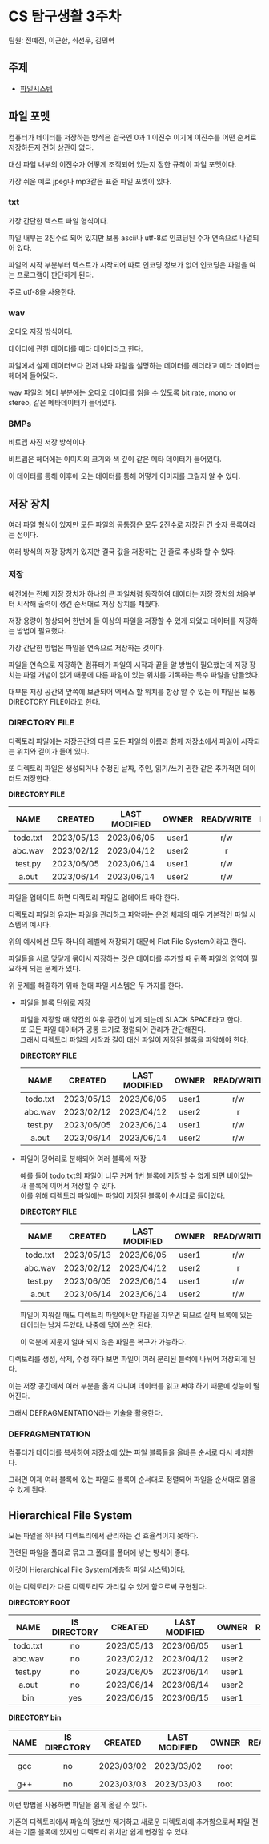 # CS 탐구생활 3주차

팀원: 전예진, 이근한, 최선우, 김민혁

## 주제

- [파일시스템](https://thecrashcourse.com/courses/files-file-systems-crash-course-computer-science-20/)

## 파일 포멧

컴퓨터가 데이터를 저장하는 방식은 결국엔 0과 1 이진수 이기에 이진수를 어떤 순서로 저장하든지 전혀 상관이 없다.

대신 파일 내부의 이진수가 어떻게 조직되어 있는지 정한 규칙이 파일 포멧이다.

가장 쉬운 예로 jpeg나 mp3같은 표준 파일 포멧이 있다.

### txt

가장 간단한 텍스트 파일 형식이다.

파일 내부는 2진수로 되어 있지만 보통 ascii나 utf-8로 인코딩된 수가 연속으로 나열되어 있다.

파일의 시작 부분부터 텍스트가 시작되어 따로 인코딩 정보가 없어 인코딩은 파일을 여는 프로그램이 판단하게 된다.

주로 utf-8을 사용한다.

### wav

오디오 저장 방식이다.

데이터에 관한 데이터를 메타 데이터라고 한다.

파일에서 실제 데이터보다 먼저 나와 파일을 설명하는 데이터를 헤더라고 메타 데이터는 헤더에 들어있다.

wav 파일의 헤더 부분에는 오디오 데이터를 읽을 수 있도록 bit rate, mono or stereo, 같은 메타데이터가 들어있다.

### BMPs

비트맵 사진 저장 방식이다.

비트맵은 헤더에는 이미지의 크기와 색 깊이 같은 메타 데이터가 들어있다.

이 데이터를 통해 이후에 오는 데이터를 통해 어떻게 이미지를 그릴지 알 수 있다.

## 저장 장치

여러 파일 형식이 있지만 모든 파일의 공통점은 모두 2진수로 저장된 긴 숫자 목록이라는 점이다.

여러 방식의 저장 장치가 있지만 결국 값을 저장하는 긴 줄로 추상화 할 수 있다.

### 저장

예전에는 전체 저장 장치가 하나의 큰 파일처럼 동작하여 데이터는 저장 장치의 처음부터 시작해 출력이 생긴 순서대로 저장 장치를 채웠다.

저장 용량이 향상되어 한번에 둘 이상의 파일을 저장할 수 있게 되었고 데이터를 저장하는 방법이 필요했다.

가장 간단한 방법은 파일을 연속으로 저장하는 것이다.

파일을 연속으로 저장하면 컴퓨터가 파일의 시작과 끝을 알 방법이 필요했는데 저장 장치는 파일 개념이 없기 때문에 다른 파일이 있는 위치를 기록하는 특수 파일을 만들었다.

대부분 저장 공간의 앞쪽에 보관되어 엑세스 할 위치를 항상 알 수 있는 이 파일은 보통 DIRECTORY FILE이라고 한다.

### DIRECTORY FILE

디렉토리 파일에는 저장곤간의 다른 모든 파일의 이름과 함께 저장소에서 파일이 시작되는 위치와 길이가 들어 있다.

또 디렉토리 파일은 생성되거나 수정된 날짜, 주인, 읽기/쓰기 권한 같은 추가적인 데이터도 저장한다.

**DIRECTORY FILE**

|   NAME   |  CREATED   | LAST MODIFIED | OWNER | READ/WRITE | BEGIN | LENGTH |
| :------: | :--------: | :-----------: | :---: | :--------: | :---: | :----: |
| todo.txt | 2023/05/13 |  2023/06/05   | user1 |    r/w     |  10   |   13   |
| abc.wav  | 2023/02/12 |  2023/04/12   | user2 |     r      |  23   |   31   |
| test.py  | 2023/06/05 |  2023/06/14   | user1 |    r/w     |  54   |   70   |
|  a.out   | 2023/06/14 |  2023/06/14   | user2 |    r/w     |  124  |   25   |

파일을 업데이트 하면 디렉토리 파일도 업데이트 해야 한다.

디렉토리 파일의 유지는 파일을 관리하고 파악하는 운영 체제의 매우 기본적인 파일 시스템의 예시다.

위의 예시에선 모두 하나의 레벨에 저장되기 대문에 Flat File System이라고 한다.
 

파일들을 서로 맞닿게 묶어서 저장하는 것은 데이터를 추가할 때 뒤쪽 파일의 영역이 필요하게 되는 문제가 있다.

위 문제를 해결하기 위해 현대 파일 시스템은 두 가지를 한다.

- 파일을 블록 단위로 저장  

  파일을 저장할 때 약간의 여유 공간이 남게 되는데 SLACK SPACE라고 한다.  
  또 모든 파일 데이터가 공통 크기로 정렬되어 관리가 간단해진다.  
  그래서 디렉토리 파일의 시작과 길이 대신 파일이 저장된 블록을 파악해야 한다.

  **DIRECTORY FILE**

  |   NAME   |  CREATED   | LAST MODIFIED | OWNER | READ/WRITE | BLOCKS |
  | :------: | :--------: | :-----------: | :---: | :--------: | :----: |
  | todo.txt | 2023/05/13 |  2023/06/05   | user1 |    r/w     |   1    |
  | abc.wav  | 2023/02/12 |  2023/04/12   | user2 |     r      |   2    |
  | test.py  | 2023/06/05 |  2023/06/14   | user1 |    r/w     |   3    |
  |  a.out   | 2023/06/14 |  2023/06/14   | user2 |    r/w     |   4    |

- 파일이 덩어리로 분해되어 여러 블록에 저장

  예를 들어 todo.txt의 파일이 너무 커져 1번 블록에 저장할 수 없게 되면 비어있는 새 블록에 이어서 저장할 수 있다.  
  이를 위해 디렉토리 파일에는 파일이 저장된 블록이 순서대로 들어있다.

  **DIRECTORY FILE**

  |   NAME   |  CREATED   | LAST MODIFIED | OWNER | READ/WRITE | BLOCKS  |
  | :------: | :--------: | :-----------: | :---: | :--------: | :-----: |
  | todo.txt | 2023/05/13 |  2023/06/05   | user1 |    r/w     | 1, 6, 7 |
  | abc.wav  | 2023/02/12 |  2023/04/12   | user2 |     r      |    2    |
  | test.py  | 2023/06/05 |  2023/06/14   | user1 |    r/w     |  3, 5   |
  |  a.out   | 2023/06/14 |  2023/06/14   | user2 |    r/w     |    4    |

  파일이 지워질 때도 디렉토리 파일에서만 파일을 지우면 되므로 실제 브록에 있는 데이터는 남겨 두었다. 나중에 덮어 쓰면 된다.

  이 덕분에 지운지 얼마 되지 않은 파일은 복구가 가능하다.

디렉토리를 생성, 삭제, 수정 하다 보면 파일이 여러 분리된 블럭에 나뉘어 저장되게 된다.

이는 저장 공간에서 여러 부분을 옮겨 다니며 데이터를 읽고 써야 하기 때문에 성능이 떨어진다.

그래서 DEFRAGMENTATION라는 기술을 활용한다.

### DEFRAGMENTATION

컴퓨터가 데이터를 복사하여 저장소에 있는 파일 블록들을 올바른 순서로 다시 배치한다.

그러면 이제 여러 블록에 있는 파일도 블록이 순서대로 정렬되어 파일을 순서대로 읽을 수 있게 된다.

## Hierarchical File System

모든 파일을 하나의 디렉토리에서 관리하는 건 효율적이지 못하다.

관련된 파일을 폴더로 묶고 그 폴더를 폴더에 넣는 방식이 좋다.

이것이 Hierarchical File System(계층적 파일 시스템)이다.

이는 디렉토리가 다른 디렉토리도 가리킬 수 있게 함으로써 구현된다.

**DIRECTORY ROOT**

|   NAME   | IS DIRECTORY |  CREATED   | LAST MODIFIED | OWNER | READ/WRITE | BLOCKS  |
| :------: | :----------: | :--------: | :-----------: | :---: | :--------: | :-----: |
| todo.txt |      no      | 2023/05/13 |  2023/06/05   | user1 |    r/w     | 1, 6, 7 |
| abc.wav  |      no      | 2023/02/12 |  2023/04/12   | user2 |     r      |    2    |
| test.py  |      no      | 2023/06/05 |  2023/06/14   | user1 |    r/w     |  3, 5   |
|  a.out   |      no      | 2023/06/14 |  2023/06/14   | user2 |    r/w     |    4    |
|   bin    |     yes      | 2023/06/15 |  2023/06/15   | user1 |    r/w     |    8    |

**DIRECTORY bin**

| NAME  | IS DIRECTORY |  CREATED   | LAST MODIFIED | OWNER | READ/WRITE |   BLOCKS   |
| :---: | :----------: | :--------: | :-----------: | :---: | :--------: | :--------: |
|  gcc  |      no      | 2023/03/02 |  2023/03/02   | root  |     x      | 13, 22, 14 |
|  g++  |      no      | 2023/03/03 |  2023/03/03   | root  |     x      |     99     |

이런 방법을 사용하면 파일을 쉽게 옮길 수 있다.

기존의 디렉토리에서 파일의 정보만 제거하고 새로운 디렉토리에 추가함으로써 파일 전체는 기존 블록에 있지만 디렉토리 위치만 쉽게 변경할 수 있다.

